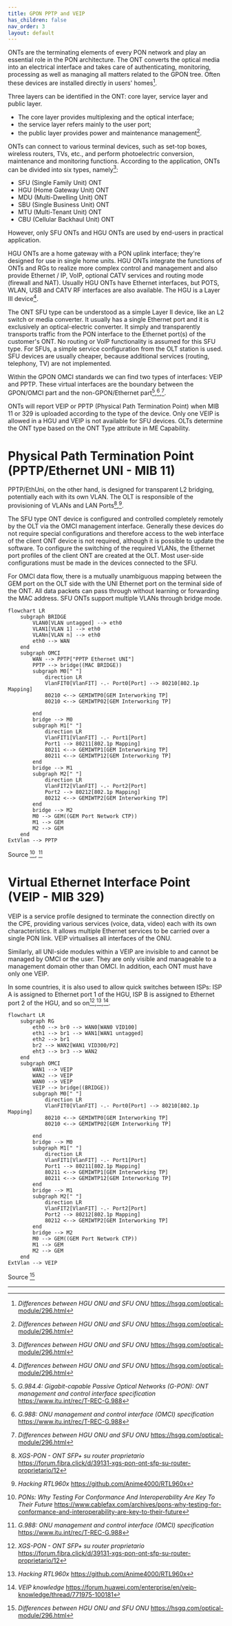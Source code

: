 ```yaml
---
title: GPON PPTP and VEIP 
has_children: false
nav_order: 3
layout: default
---
```


ONTs are the terminating elements of every PON network and play an essential role in the PON architecture. The ONT converts the optical media into an electrical interface and takes care of authenticating, monitoring, processing as well as managing all matters related to the GPON tree. Often these devices are installed directly in users' homes[^hsgp_hg_sfu].

Three layers can be identified in the ONT: core layer, service layer and public layer.
- The core layer provides multiplexing and the optical interface;
- the service layer refers mainly to the user port;
- the public layer provides power and maintenance management[^hsgp_hg_sfu].

ONTs can connect to various terminal devices, such as set-top boxes, wireless routers, TVs, etc., and perform photoelectric conversion, maintenance and monitoring functions. According to the application, ONTs can be divided into six types, namely[^hsgp_hg_sfu]:
- SFU (Single Family Unit) ONT
- HGU (Home Gateway Unit) ONT 
- MDU (Multi-Dwelling Unit) ONT 
- SBU (Single Business Unit) ONT 
- MTU (Multi-Tenant Unit) ONT
- CBU (Cellular Backhaul Unit) ONT

However, only SFU ONTs and HGU ONTs are used by end-users in practical application.

HGU ONTs are a home gateway with a PON uplink interface; they're designed for use in single home units. HGU ONTs integrate the functions of ONTs and RGs to realize more complex control and management and also provide Ethernet / IP, VoIP, optional CATV services and routing mode (firewall and NAT). Usually HGU ONTs have Ethernet interfaces, but POTS, WLAN, USB and CATV RF interfaces are also available. The HGU is a Layer III device[^hsgp_hg_sfu].

The ONT SFU type can be understood as a simple Layer II device, like an L2 switch or media converter. It usually has a single Ethernet port and it is exclusively an optical-electric converter. It simply and transparently transports traffic from the PON interface to the Ethernet port(s) of the customer's ONT. No routing or VoIP functionality is assumed for this SFU type. For SFUs, a simple service configuration from the OLT station is used. SFU devices are usually cheaper, because additional services (routing, telephony, TV) are not implemented.

Within the GPON OMCI standards we can find two types of interfaces: VEIP and PPTP. These virtual interfaces are the boundary between the GPON/OMCI part and the non-GPON/Ethernet part[^G_984_4],[^G_988],[^hsgp_hg_sfu].

ONTs will report VEIP or PPTP (Physical Path Termination Point) when MIB 11 or 329 is uploaded according to the type of the device. Only one VEIP is allowed in a HGU and VEIP is not available for SFU devices. OLTs determine the ONT type based on the ONT Type attribute in ME Capability.

# Physical Path Termination Point (PPTP/Ethernet UNI - MIB 11)

PPTP/EthUni, on the other hand, is designed for transparent L2 bridging, potentially each with its own VLAN. The OLT is responsible of the provisioning of VLANs and LAN Ports[^nanomad_fc],[^anime_rtl960x].

The SFU type ONT device is configured and controlled completely remotely by the OLT via the OMCI management interface. Generally these devices do not require special configurations and therefore access to the web interface of the client ONT device is not required, although it is possible to update the software. To configure the switching of the required VLANs, the Ethernet port profiles of the client ONT are created at the OLT. Most user-side configurations must be made in the devices connected to the SFU.

For OMCI data flow, there is a mutually unambiguous mapping between the GEM port on the OLT side with the UNI Ethernet port on the terminal side of the ONT. All data packets can pass through without learning or forwarding the MAC address. SFU ONTs support multiple VLANs through bridge mode.

```mermaid
flowchart LR
    subgraph BRIDGE
        VLAN0[VLAN untagged] --> eth0
        VLAN1[VLAN 1] --> eth0
        VLANn[VLAN n] --> eth0
        eth0 --> WAN
    end
    subgraph OMCI
        WAN --> PPTP["PPTP Ethernet UNI"]
        PPTP --> bridge((MAC BRIDGE))
        subgraph M0[" "]
            direction LR
            VlanFIT0[VlanFIT] -.- Port0[Port] --> 80210[802.1p Mapping]
            80210 <--> GEMIWTP0[GEM Interworking TP]
            80210 <--> GEMIWTP02[GEM Interworking TP]
            
        end
        bridge --> M0
        subgraph M1[" "]
            direction LR
            VlanFIT1[VlanFIT] -.- Port1[Port]
            Port1 --> 80211[802.1p Mapping]
            80211 <--> GEMIWTP1[GEM Interworking TP]
            80211 <--> GEMIWTP12[GEM Interworking TP]
        end
        bridge --> M1
        subgraph M2[" "]
            direction LR
            VlanFIT2[VlanFIT] -.- Port2[Port]
            Port2 --> 80212[802.1p Mapping]
            80212 <--> GEMIWTP2[GEM Interworking TP]
        end
        bridge --> M2
        M0 --> GEM((GEM Port Network CTP))
        M1 --> GEM
        M2 --> GEM
    end
ExtVlan --> PPTP
```
Source [^cablefax_future], [^G_988]

# Virtual Ethernet Interface Point (VEIP - MIB 329)

VEIP is a service profile designed to terminate the connection directly on the CPE, providing various services (voice, data, video) each with its own characteristics. It allows multiple Ethernet services to be carried over a single PON link. VEIP virtualises all interfaces of the ONU.

Similarly, all UNI-side modules within a VEIP are invisible to and cannot be managed by OMCI or the user. They are only visible and manageable to a management domain other than OMCI. In addition, each ONT must have only one VEIP.

In some countries, it is also used to allow quick switches between ISPs: ISP A is assigned to Ethernet port 1 of the HGU, ISP B is assigned to Ethernet port 2 of the HGU, and so on[^nanomad_fc],[^anime_rtl960x],[^huawei_veip].


```mermaid
flowchart LR
    subgraph RG
        eth0 --> br0 --> WAN0[WAN0 VID100]
        eth1 --> br1 --> WAN1[WAN1 untagged]
        eth2 --> br1
        br2 --> WAN2[WAN1 VID300/P2]
        eht3 --> br3 --> WAN2
    end
    subgraph OMCI
        WAN1 --> VEIP
        WAN2 --> VEIP
        WAN0 --> VEIP
        VEIP --> bridge((BRIDGE))
        subgraph M0[" "]
            direction LR
            VlanFIT0[VlanFIT] -.- Port0[Port] --> 80210[802.1p Mapping]
            80210 <--> GEMIWTP0[GEM Interworking TP]
            80210 <--> GEMIWTP02[GEM Interworking TP]
            
        end
        bridge --> M0
        subgraph M1[" "]
            direction LR
            VlanFIT1[VlanFIT] -.- Port1[Port]
            Port1 --> 80211[802.1p Mapping]
            80211 <--> GEMIWTP1[GEM Interworking TP]
            80211 <--> GEMIWTP12[GEM Interworking TP]
        end
        bridge --> M1
        subgraph M2[" "]
            direction LR
            VlanFIT2[VlanFIT] -.- Port2[Port]
            Port2 --> 80212[802.1p Mapping]
            80212 <--> GEMIWTP2[GEM Interworking TP]
        end
        bridge --> M2
        M0 --> GEM((GEM Port Network CTP))
        M1 --> GEM
        M2 --> GEM
    end
ExtVlan --> VEIP
```
Source [^hsgp_hg_sfu]

---

[^G_988]: *G.988: ONU management and control interface (OMCI) specification* https://www.itu.int/rec/T-REC-G.988
[^G_984_4]: *G.984.4: Gigabit-capable Passive Optical Networks (G-PON): ONT management and control interface specification* https://www.itu.int/rec/T-REC-G.988
[^hsgp_hg_sfu]: *Differences between HGU ONU and SFU ONU*  https://hsgq.com/optical-module/296.html
[^anime_rtl960x]: *Hacking RTL960x*  https://github.com/Anime4000/RTL960x
[^nanomad_fc]: *XGS-PON - ONT SFP+ su router proprietario*  https://forum.fibra.click/d/39131-xgs-pon-ont-sfp-su-router-proprietario/12
[^huawei_veip]: *VEIP knowledge*  https://forum.huawei.com/enterprise/en/veip-knowledge/thread/771975-100181
[^cablefax_future]: *PONs: Why Testing For Conformance And Interoperability Are Key To Their Future*  https://www.cablefax.com/archives/pons-why-testing-for-conformance-and-interoperability-are-key-to-their-future
